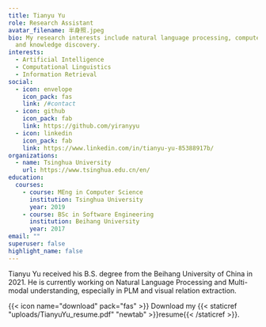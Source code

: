 ```yaml
---
title: Tianyu Yu
role: Research Assistant
avatar_filename: 半身照.jpeg
bio: My research interests include natural language processing, computer vision
  and knowledge discovery.
interests:
  - Artificial Intelligence
  - Computational Linguistics
  - Information Retrieval
social:
  - icon: envelope
    icon_pack: fas
    link: /#contact
  - icon: github
    icon_pack: fab
    link: https://github.com/yiranyyu
  - icon: linkedin
    icon_pack: fab
    link: https://www.linkedin.com/in/tianyu-yu-85388917b/
organizations:
  - name: Tsinghua University
    url: https://www.tsinghua.edu.cn/en/
education:
  courses:
    - course: MEng in Computer Science
      institution: Tsinghua University
      year: 2019
    - course: BSc in Software Engineering
      institution: Beihang University
      year: 2017
email: ""
superuser: false
highlight_name: false
---
```

Tianyu Yu received his B.S. degree from the Beihang University of China in 2021. He is currently working on Natural Language Processing and Multi-modal understanding, especially in PLM and visual relation extraction.

{{< icon name="download" pack="fas" >}} Download my {{< staticref "uploads/TianyuYu_resume.pdf" "newtab" >}}resume{{< /staticref >}}.
